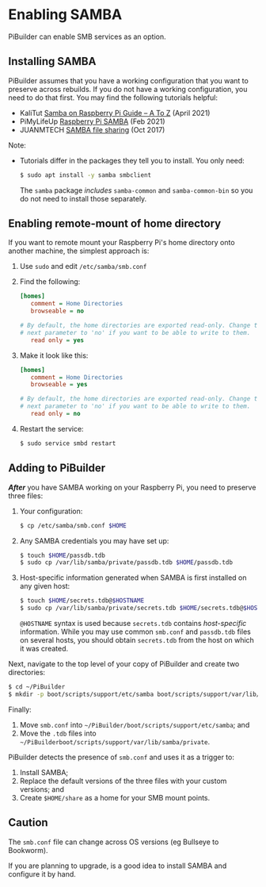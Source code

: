 # Enabling SAMBA

PiBuilder can enable SMB services as an option. 

## Installing SAMBA

PiBuilder assumes that you have a working configuration that you want to preserve across rebuilds. If you do not have a working configuration, you need to do that first. You may find the following tutorials helpful:

* KaliTut [Samba on Raspberry Pi Guide – A To Z](https://kalitut.com/samba-on-raspberry-pi/) (April 2021)
* PiMyLifeUp [Raspberry Pi SAMBA](https://pimylifeup.com/raspberry-pi-samba/) (Feb 2021)
* JUANMTECH [SAMBA file sharing](https://www.juanmtech.com/samba-file-sharing-raspberry-pi/) (Oct 2017)

Note:

* Tutorials differ in the packages they tell you to install. You only need:

	```bash
	$ sudo apt install -y samba smbclient
	```

	The `samba` package *includes* `samba-common` and `samba-common-bin` so you do not need to install those separately.

## Enabling remote-mount of home directory

If you want to remote mount your Raspberry Pi's home directory onto another machine, the simplest approach is:

1. Use `sudo` and edit `/etc/samba/smb.conf`
2. Find the following:

	``` ini
	[homes]
	   comment = Home Directories
	   browseable = no
	
	# By default, the home directories are exported read-only. Change the
	# next parameter to 'no' if you want to be able to write to them.
	   read only = yes
	```
	
3. Make it look like this:

	``` ini
	[homes]
	   comment = Home Directories
	   browseable = yes
	
	# By default, the home directories are exported read-only. Change the
	# next parameter to 'no' if you want to be able to write to them.
	   read only = no
	```
	
4. Restart the service:

	``` bash
	$ sudo service smbd restart
	```

## Adding to PiBuilder

***After*** you have SAMBA working on your Raspberry Pi, you need to preserve three files:

1. Your configuration:

	```bash
	$ cp /etc/samba/smb.conf $HOME
	```

2. Any SAMBA credentials you may have set up:

	```bash
	$ touch $HOME/passdb.tdb
	$ sudo cp /var/lib/samba/private/passdb.tdb $HOME/passdb.tdb
	```

3. Host-specific information generated when SAMBA is first installed on any given host:

	```bash
	$ touch $HOME/secrets.tdb@$HOSTNAME
	$ sudo cp /var/lib/samba/private/secrets.tdb $HOME/secrets.tdb@$HOSTNAME
	```

	`@HOSTNAME` syntax is used because `secrets.tdb` contains *host-specific* information. While you may use common `smb.conf` and `passdb.tdb` files on several hosts, you should obtain `secrets.tdb` from the host on which it was created. 

Next, navigate to the top level of your copy of PiBuilder and create two directories:

```bash
$ cd ~/PiBuilder
$ mkdir -p boot/scripts/support/etc/samba boot/scripts/support/var/lib/samba/private
```

Finally:

1. Move `smb.conf` into `~/PiBuilder/boot/scripts/support/etc/samba`; and
2. Move the `.tdb` files into `~/PiBuilderboot/scripts/support/var/lib/samba/private`.

PiBuilder detects the presence of `smb.conf` and uses it as a trigger to:

1. Install SAMBA;
2. Replace the default versions of the three files with your custom versions; and
3. Create `$HOME/share` as a home for your SMB mount points.

## Caution

The `smb.conf` file can change across OS versions (eg Bullseye to Bookworm).

If you are planning to upgrade, is a good idea to install SAMBA and configure it by hand.
